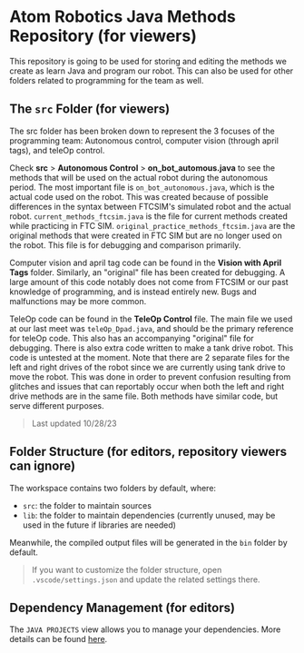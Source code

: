 # Atom Robotics Java Methods Repository (for viewers)

This repository is going to be used for storing and editing the methods we create as learn Java and program our robot. This can also be used for other folders related to programming for the team as well. 


## The `src` Folder (for viewers)
The src folder has been broken down to represent the 3 focuses of the programming team: Autonomous control, computer vision (through april tags), and teleOp control.

Check **src** > **Autonomous Control** > **on_bot_automous.java** to see the methods that will be used on the actual robot during the autonomous period. The most important file is `on_bot_autonomous.java`, which is the actual code used on the robot. This was created because of possible differences in the syntax between FTCSIM's simulated robot and the actual robot. `current_methods_ftcsim.java` is the file for current methods created while practicing in FTC SIM. `original_practice_methods_ftcsim.java` are the original methods that were created in FTC SIM but are no longer used on the robot. This file is for debugging and comparison primarily. 

Computer vision and april tag code can be found in the **Vision with April Tags** folder. Similarly, an "original" file has been created for debugging. A large amount of this code notably does not come from FTCSIM or our past knowledge of programming, and is instead entirely new. Bugs and malfunctions may be more common.

TeleOp code can be found in the **TeleOp Control** file. The main file we used at our last meet was `teleOp_Dpad.java`, and should be the primary reference for teleOp code. This also has an accompanying "original" file for debugging. 
There is also extra code written to make a tank drive robot. This code is untested at the moment. Note that there are 2 separate files for the left and right drives of the robot since we are currently using tank drive to move the robot. This was done in order to prevent confusion resulting from glitches and issues that can reportably occur when both the left and right drive methods are in the same file. Both methods have similar code, but serve different purposes. 

> Last updated 10/28/23


## Folder Structure (for editors, repository viewers can ignore)

The workspace contains two folders by default, where:

- `src`: the folder to maintain sources
- `lib`: the folder to maintain dependencies (currently unused, may be used in the future if libraries are needed)

Meanwhile, the compiled output files will be generated in the `bin` folder by default.

> If you want to customize the folder structure, open `.vscode/settings.json` and update the related settings there.

## Dependency Management (for editors)

The `JAVA PROJECTS` view allows you to manage your dependencies. More details can be found [here](https://github.com/microsoft/vscode-java-dependency#manage-dependencies).

